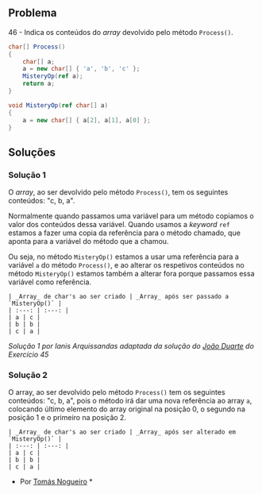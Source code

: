 ## Problema

46 - Indica os conteúdos do  _array_ devolvido pelo método `Process()`.

```cs
char[] Process()
{
    char[] a;
    a = new char[] { 'a', 'b', 'c' };
    MisteryOp(ref a);
    return a;
}

void MisteryOp(ref char[] a)
{
    a = new char[] { a[2], a[1], a[0] };
}
```

## Soluções

### Solução 1

O _array_, ao ser devolvido pelo método `Process()`, tem os seguintes
conteúdos: "c, b, a". 

Normalmente quando passamos uma variável para um método copiamos o valor dos
conteúdos dessa variável. Quando usamos a _keyword_ `ref` estamos a fazer uma 
copia da referência para o método chamado, que aponta para a variável do método
que a chamou.

Ou seja, no método `MisteryOp()` estamos a usar uma referência para a variável
`a` do método `Process()`, e ao alterar os respetivos conteúdos no método
`MisteryOp()` estamos também a alterar fora porque passamos essa variável como
referência.

```
| _Array_ de char's ao ser criado | _Array_ após ser passado a `MisteryOp()` |
| :---: | :---: |
| a | c |
| b | b |
| c | a |
``` 

*Solução 1 por Ianis Arquissandas adaptada da solução do 
[João Duarte](https://github.com/JoaoAlexandreDuarte) do Exercício 45*

### Solução 2

O array, ao ser devolvido pelo método `Process()` tem os seguintes conteúdos:
"c, b, a", pois o método irá dar uma nova referência ao array `a`, colocando 
último elemento do array original na posição 0, o segundo na posição 1 e o 
primeiro na posição 2.

```
| _Array_ de char's ao ser criado | _Array_ após ser alterado em `MisteryOp()` |
| :---: | :---: |
| a | c |
| b | b |
| c | a |
```

* Por [Tomás Nogueiro](https://github.com/TN-10) *
